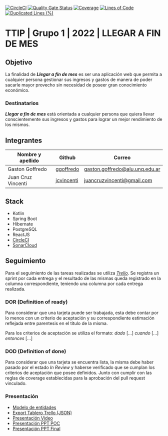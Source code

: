 [![CircleCI](https://circleci.com/gh/ggoffredo/TTIP-Grupo1-2s2022/tree/main.svg?style=svg)](https://circleci.com/gh/ggoffredo/TTIP-Grupo1-2s2022/tree/main)
[![Quality Gate Status](https://sonarcloud.io/api/project_badges/measure?project=ggoffredo_TTIP-Grupo1-2s2022&metric=alert_status)](https://sonarcloud.io/summary/new_code?id=ggoffredo_TTIP-Grupo1-2s2022)
[![Coverage](https://sonarcloud.io/api/project_badges/measure?project=ggoffredo_TTIP-Grupo1-2s2022&metric=coverage)](https://sonarcloud.io/api/project_badges/measure?project=ggoffredo_TTIP-Grupo1-2s2022&metric=coverage)
[![Lines of Code](https://sonarcloud.io/api/project_badges/measure?project=ggoffredo_TTIP-Grupo1-2s2022&metric=ncloc)](https://sonarcloud.io/api/project_badges/measure?project=ggoffredo_TTIP-Grupo1-2s2022&metric=ncloc)
[![Duplicated Lines (%)](https://sonarcloud.io/api/project_badges/measure?project=ggoffredo_TTIP-Grupo1-2s2022&metric=duplicated_lines_density)](https://sonarcloud.io/summary/new_code?id=ggoffredo_TTIP-Grupo1-2s2022)
# TTIP | Grupo 1 | 2022 | LLEGAR A FIN DE MES

## Objetivo
La finalidad de _**Llegar a fin de mes**_ es ser una aplicación web que permita a cualquier persona gestionar sus ingresos y gastos de manera de poder sacarle mayor provecho sin necesidad de poseer gran conocimiento económico.

### Destinatarios
_**Llegar a fin de mes**_ está orientada a cualquier persona que quiera llevar conscientemente sus ingresos y gastos para lograr un mejor rendimiento de los mismos.

## Integrantes

| Nombre y apellido  |                   Github                    |	          Correo            |
| ------------------ | ------------------------------------------- | ------------------------------ |
|  Gaston Goffredo   |  [ggoffredo](https://github.com/ggoffredo)  | gaston.goffredo@alu.unq.edu.ar |
| Juan Cruz Vincenti | [jcvincenti](https://github.com/jcvincenti) |   juancruzvincenti@gmail.com   |

## Stack
- Kotlin
- Spring Boot
- Hibernate
- PostgreSQL
- ReactJS
- [CircleCI](https://app.circleci.com/pipelines/github/ggoffredo/TTIP-Grupo1-2s2022)
- [SonarCloud](https://sonarcloud.io/project/overview?id=ggoffredo_TTIP-Grupo1-2s2022)
 
## Seguimiento
Para el seguimiento de las tareas realizadas se utiliza _[Trello](https://trello.com/b/44vTWuF3/tip)_. Se registra un sprint por cada entrega y el resultado de las mismas queda registrado en la columna correspondiente, teniendo una columna por cada entrega realizada.

### DOR (Definition of ready)
Para considerar que una tarjeta puede ser trabajada, esta debe contar por lo menos con un criterio de aceptación y su correspondiente estimación reflejada entre parentesis en el título de la misma.

Para los criterios de aceptación se utiliza el formato: _dado_ [...] _cuando_ [...] _entonces_ [...]

### DOD (Definition of done)
Para considerar que una tarjeta se encuentra lista, la misma debe haber pasado por el estado _In Review_ y haberse verificado que se cumplan los criterios de aceptación que posee definidos. Junto con cumplir con las reglas de coverage establecidas para la aprobación del pull request vinculado.

### Presentación

- [Modelo de entidades](documentacion/Modelo%20de%20entidades.pdf)
- [Export Tablero Trello (JSON)](documentacion/Trello.json)
- [Presentación Video](https://youtu.be/-1JrGS-VUvM)
- [Presentación PPT POC](documentacion/presentacion/Presentación%20POC.pptx)
- [Presentación PPT Final](documentacion/presentacion/Presentación%20Final.pptx)